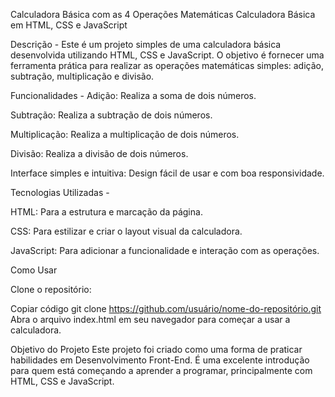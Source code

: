 Calculadora Básica com as 4 Operações Matemáticas
Calculadora Básica em HTML, CSS e JavaScript

Descrição - 
Este é um projeto simples de uma calculadora básica desenvolvida utilizando HTML, CSS e JavaScript. O objetivo é fornecer uma ferramenta prática para realizar as operações matemáticas simples: adição, subtração, multiplicação e divisão.

Funcionalidades - 
Adição: Realiza a soma de dois números.

Subtração: Realiza a subtração de dois números.

Multiplicação: Realiza a multiplicação de dois números.

Divisão: Realiza a divisão de dois números.

Interface simples e intuitiva: Design fácil de usar e com boa responsividade.

Tecnologias Utilizadas - 

HTML: Para a estrutura e marcação da página.

CSS: Para estilizar e criar o layout visual da calculadora.

JavaScript: Para adicionar a funcionalidade e interação com as operações.


Como Usar

Clone o repositório:

Copiar código
git clone https://github.com/usuário/nome-do-repositório.git
Abra o arquivo index.html em seu navegador para começar a usar a calculadora.

Objetivo do Projeto
Este projeto foi criado como uma forma de praticar habilidades em Desenvolvimento Front-End. É uma excelente introdução para quem está começando a aprender a programar, principalmente com HTML, CSS e JavaScript.


